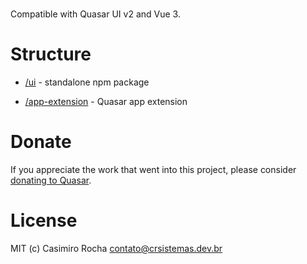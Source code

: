 <img src="https://img.shields.io/npm/v/quasar-ui-kit.svg?label=quasar-ui-kit" alt="">
<img src="https://img.shields.io/npm/v/quasar-app-extension-auth.svg?label=quasar-app-extension-daddybrasil" alt="">

Compatible with Quasar UI v2 and Vue 3.

# Structure
* [/ui](ui) - standalone npm package

* [/app-extension](app-extension) - Quasar app extension


# Donate
If you appreciate the work that went into this project, please consider [donating to Quasar](https://donate.quasar.dev).

# License
MIT (c) Casimiro Rocha <contato@crsistemas.dev.br>
